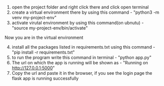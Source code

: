 1) open the project folder and right click there and click open terminal
2) create a virtual environment there by using this command - "python3 -m venv my-project-env"
3) activate virutal environment by using this command(on ubnutu) - "source my-project-env/bin/activate"

Now you are in the virtual environment

4) install all the packages listed in requirements.txt using this command - "pip install -r requirements.txt"
5) to run the program write this command in terminal - "python app.py"
6) The url on which the app is running will be shown as - "Running on http://127.0.0.1:5000"
7) Copy the url and paste it in the browser, if you see the login page the flask app is running successfully